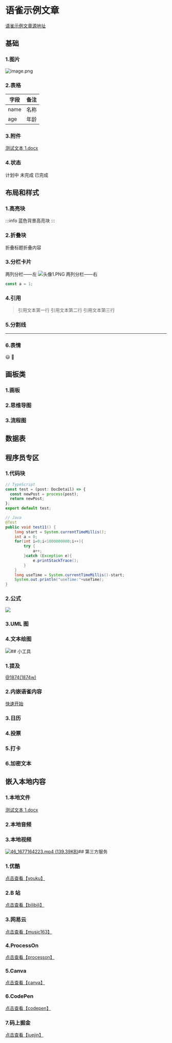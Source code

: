 # 语雀示例文章

[语雀示例文章源地址](https://www.yuque.com/1874w/elog-docs/yuque-example)

## 基础

### 1.图片

![image.png](https://blogimagesrep-1257180516.cos.ap-guangzhou.myqcloud.com/elog-docs-images/c6a235cd116809970cb63b45902b56b7.png)

### 2.表格

| 字段 | 备注 |
| ---- | ---- |
| name | 名称 |
| age  | 年龄 |

### 3.附件

[测试文本 1.docx](https://www.yuque.com/attachments/yuque/0/2023/docx/417081/1682313230716-53b82e84-4ed2-43b1-b543-a6c779ebe570.docx?_lake_card=%7B%22src%22%3A%22https%3A%2F%2Fwww.yuque.com%2Fattachments%2Fyuque%2F0%2F2023%2Fdocx%2F417081%2F1682313230716-53b82e84-4ed2-43b1-b543-a6c779ebe570.docx%22%2C%22name%22%3A%22%E6%B5%8B%E8%AF%95%E6%96%87%E6%9C%AC1.docx%22%2C%22size%22%3A10060%2C%22ext%22%3A%22docx%22%2C%22source%22%3A%22%22%2C%22status%22%3A%22done%22%2C%22download%22%3Atrue%2C%22taskId%22%3A%22u24ca3c10-e87b-4a0d-8dca-76a86e87504%22%2C%22taskType%22%3A%22transfer%22%2C%22type%22%3A%22application%2Fvnd.openxmlformats-officedocument.wordprocessingml.document%22%2C%22mode%22%3A%22title%22%2C%22id%22%3A%22ob2DF%22%2C%22card%22%3A%22file%22%7D)

### 4.状态

计划中
未完成
已完成

## 布局和样式

### 1.高亮块

:::info
蓝色背景高亮块
:::

### 2.折叠块

折叠标题折叠内容

### 3.分栏卡片

两列分栏——左
![头像1.PNG](https://blogimagesrep-1257180516.cos.ap-guangzhou.myqcloud.com/elog-docs-images/42a95a0deca5135cabd143204811221c.png)
两列分栏——右

```typescript
const a = 1;
```

### 4.引用

> 引用文本第一行
> 引用文本第二行
> 引用文本第三行

### 5.分割线

---

### 6.表情

😃 🤪

## 画板类

### 1.画板

### 2.思维导图

### 3.流程图

## 数据表

## 程序员专区

### 1.代码块

```typescript
// TypeScript
const test = (post: DocDetail) => {
  const newPost = process(post);
  return newPost;
};
export default test;
```

```java
// Java
@Test
public void test11() {
    long start = System.currentTimeMillis();
    int a = 0;
    for(int i=0;i<1000000000;i++){
        try {
            a++;
        }catch (Exception e){
            e.printStackTrace();
        }
    }
    long useTime = System.currentTimeMillis()-start;
    System.out.println("useTime:"+useTime);
}
```

### 2.公式

![](https://blogimagesrep-1257180516.cos.ap-guangzhou.myqcloud.com/elog-docs-images/2e1043ff9c7ac77ffa261d6241417f1e.svg)

### 3.UML 图

### 4.文本绘图

![](https://blogimagesrep-1257180516.cos.ap-guangzhou.myqcloud.com/elog-docs-images/5d3a6a548d3cbb37ad0a31ca7fc3d1d6.svg)## 小工具

### 1.提及

[@1874(1874w)](/1874w)

### 2.内嵌语雀内容

[快速开始](https://www.yuque.com/1874w/elog-docs/start?view=doc_embed)

### 3.日历

### 4.投票

### 5.打卡

### 6.加密文本

## 嵌入本地内容

### 1.本地文件

[测试文本 1.docx](https://www.yuque.com/attachments/yuque/0/2023/docx/417081/1682314054798-ed371f99-e207-4386-a763-c3f9926f2511.docx)

### 2.本地音频

### 3.本地视频

[![46_1677164223.mp4 (139.39KB)](https://gw.alipayobjects.com/mdn/prod_resou/afts/img/A*NNs6TKOR3isAAAAAAAAAAABkARQnAQ)]()## 第三方服务

### 1.优酷

[点击查看【youku】](https://player.youku.com/embed/XNDc1NDU1MTQwOA==)

### 2.B 站

[点击查看【bilibili】](https://player.bilibili.com/player.html?aid=55895675)

### 3.网易云

[点击查看【music163】](https://music.163.com/outchain/player?type=2&id=1420830402&auto=0&height=66)

### 4.ProcessOn

[点击查看【processon】](https://www.processon.com/embed/5d006c43e4b071ad5a206ed2)

### 5.Canva

[点击查看【canva】](https://www.canva.cn/design/DAFbZ8rE5T4/view?embed)

### 6.CodePen

[点击查看【codepen】](https://codepen.io/afc163-1472555193/embed/oNXqWGP)

### 7.码上掘金

[点击查看【juejin】](https://code.juejin.cn/pen/7111233570496053255?embed=true)
